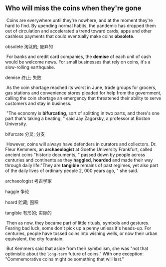 ## Who will miss the coins when they're gone

​		Coins are everywhere until they're nowhere, and at the moment they're hard to find. By upending normal habits, the pandemic has dropped them out of circulation and accelerated a trend toward cards, apps and other cashless payments that could eventually make coins **obsolete**.

obsolete  淘汰的; 废弃的

​		For banks and credit card companies, the **demise** of each unit of cash would be welcome news. For small businesses that rely on coins, it's a slow-rolling earthquake.

demise  终止; 失败

​		As the coin shortage reached its worst in June, trade groups for grocers, gas stations and convenience stores pleaded for help from the government, calling the coin shortage an emergency that threatened their ability to serve customers and stay in business.

​		"The economy is **bifurcating**, sort of splitting in two parts, and there's one part that's taking a beating, " said Jay Zagorsky, a professor at Boston University.

bifurcate  分叉; 分支

​		However, coins will always have defenders in curators and collectors. Dr. Fleur Kemmers, an **archaeologist** at Goethe University Frankfurt, called ancient coins "historic documents, " passed down by people across centuries and continents as they **haggled**, **hoarded** and made their way through daily life."They are **tangible** remains of past regimes, yet also part of the daily lives of ordinary people 2, 000 years ago, " she said.

archaeologist  考古学家

haggle  争论

hoard  贮藏; 囤积

tangible  有形的; 实际的

​		Then as now, they became part of little rituals, symbols and gestures. Fearing bad luck, some don't pick up a penny unless it's heads-up. For centuries, people have tossed coins into wishing wells, or now their urban equivalent, the city fountain.

​		But Kemmers said that aside from their symbolism, she was "not that optimistic about the `long-term` future of coins." With one exception: "Commemorative coins might be something that will last."